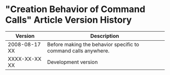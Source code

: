 ﻿"Creation Behavior of Command Calls" Article Version History
============================================================

| Version       | Description                                                    |
|---------------|----------------------------------------------------------------|
| 2008-08-17 XX | Before making the behavior specific to command calls anywhere. |
| XXXX-XX-XX XX | Development version                                            |